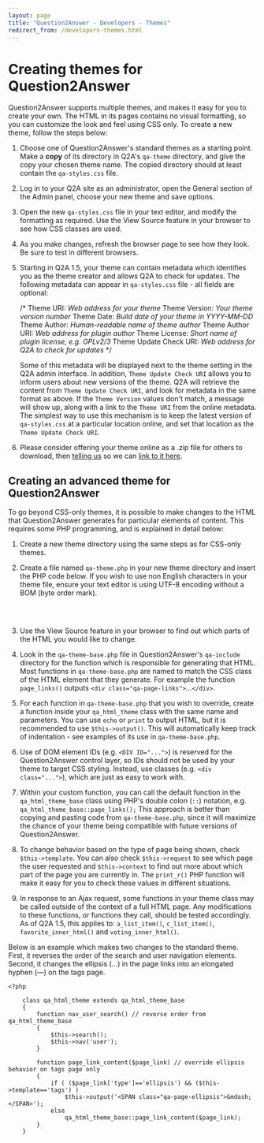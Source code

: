 ```yaml
---
layout: page
title: "Question2Answer - Developers - Themes"
redirect_from: /developers-themes.html
---
```


# Creating themes for Question2Answer

Question2Answer supports multiple themes, and makes it easy for you to create your own. The HTML in its pages contains no visual formatting, so you can customize the look and feel using CSS only. To create a new theme, follow the steps below:

1.  Choose one of Question2Answer's standard themes as a starting point. Make a **copy** of its directory in Q2A's `qa-theme` directory, and give the copy your chosen theme name. The copied directory should at least contain the `qa-styles.css` file.
2.  Log in to your Q2A site as an administrator, open the General section of the Admin panel, choose your new theme and save options.
3.  Open the new `qa-styles.css` file in your text editor, and modify the formatting as required. Use the View Source feature in your browser to see how CSS classes are used.
4.  As you make changes, refresh the browser page to see how they look. Be sure to test in different browsers.
5.  Starting in Q2A 1.5, your theme can contain metadata which identifies you as the theme creator and allows Q2A to check for updates. The following metadata can appear in `qa-styles.css` file - all fields are optional:

    /*
    	Theme URI: _Web address for your theme_
    	Theme Version: _Your theme version number_
    	Theme Date: _Build date of your theme in YYYY-MM-DD_
    	Theme Author: _Human-readable name of theme author_
    	Theme Author URI: _Web address for plugin author_
    	Theme License: _Short name of plugin license, e.g. GPLv2/3_
    	Theme Update Check URI: _Web address for Q2A to check for updates_
    */

    Some of this metadata will be displayed next to the theme setting in the Q2A admin interface. In addition, `Theme Update Check URI` allows you to inform users about new versions of the theme. Q2A will retrieve the content from `Theme Update Check URI`, and look for metadata in the same format as above. If the `Theme Version` values don't match, a message will show up, along with a link to the `Theme URI` from the online metadata. The simplest way to use this mechanism is to keep the latest version of `qa-styles.css` at a particular location online, and set that location as the `Theme Update Check URI`.

6.  Please consider offering your theme online as a .zip file for others to download, then [telling us](feedback.html) so we can [link to it here](addons.html).

## Creating an advanced theme for Question2Answer

To go beyond CSS-only themes, it is possible to make changes to the HTML that Question2Answer generates for particular elements of content. This requires some PHP programming, and is explained in detail below:

1.  Create a new theme directory using the same steps as for CSS-only themes.
2.  Create a file named `qa-theme.php` in your new theme directory and insert the PHP code below. If you wish to use non English characters in your theme file, ensure your text editor is using UTF-8 encoding without a BOM (byte order mark).

    <div>

    <pre><?php

    	class qa_html_theme extends qa_html_theme_base
    	{
    	}
    </pre>

    </div>

3.  Use the View Source feature in your browser to find out which parts of the HTML you would like to change.
4.  Look in the `qa-theme-base.php` file in Question2Answer's `qa-include` directory for the function which is responsible for generating that HTML. Most functions in `qa-theme-base.php` are named to match the CSS class of the HTML element that they generate. For example the function `page_links()` outputs `<div class="qa-page-links">`...`</div>`.
5.  For each function in `qa-theme-base.php` that you wish to override, create a function inside your `qa_html_theme` class with the same name and parameters. You can use `echo` or `print` to output HTML, but it is recommended to use `$this->output()`. This will automatically keep track of indentation - see examples of its use in `qa-theme-base.php`.
6.  Use of DOM element IDs (e.g. `<DIV ID="...">`) is reserved for the Question2Answer control layer, so IDs should not be used by your theme to target CSS styling. Instead, use classes (e.g. `<div class="...">`), which are just as easy to work with.
7.  Within your custom function, you can call the default function in the `qa_html_theme_base` class using PHP's double colon (`::`) notation, e.g. `qa_html_theme_base::page_links();` This approach is better than copying and pasting code from `qa-theme-base.php`, since it will maximize the chance of your theme being compatible with future versions of Question2Answer.
8.  To change behavior based on the type of page being shown, check `$this->template`. You can also check `$this->request` to see which page the user requested and `$this->context` to find out more about which part of the page you are currently in. The `print_r()` PHP function will make it easy for you to check these values in different situations.
9.  In response to an Ajax request, some functions in your theme class may be called outside of the context of a full HTML page. Any modifications to these functions, or functions they call, should be tested accordingly. As of Q2A 1.5, this applies to: `a_list_item()`, `c_list_item()`, `favorite_inner_html()` and `voting_inner_html()`.

Below is an example which makes two changes to the standard theme. First, it reverses the order of the search and user navigation elements. Second, it changes the ellipsis (...) in the page links into an elongated hyphen (—) on the tags page.

    <?php

    	class qa_html_theme extends qa_html_theme_base
    	{
    		function nav_user_search() // reverse order from qa_html_theme_base
    		{
    			$this->search();
    			$this->nav('user');
    		}

    		function page_link_content($page_link) // override ellipsis behavior on tags page only
    		{
    			if ( ($page_link['type']=='ellipsis') && ($this->template=='tags') )
    				$this->output('<SPAN class="qa-page-ellipsis">&mdash;</SPAN>');
    			else
    				qa_html_theme_base::page_link_content($page_link);
    		}
    	}
